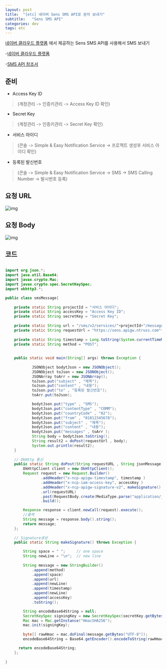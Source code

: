 ```yaml
---
layout: post
title:  "[etc] 네이버 Sens SMS API로 문자 보내기"
subtitle:   "Sens SMS API"
categories: dev
tags: etc
---
```


[네이버 클라우드 플랫폼](https://www.ncloud.com/) 에서 제공하는 Sens SMS API를 사용해서 SMS 보내기


-[네이버 클라우드 플랫폼](https://www.ncloud.com/)


-[SMS API 참조서](https://apidocs.ncloud.com/ko/ai-application-service/sens/sms_v2/)



## 준비
- Access Key ID 
> (계정관리 -> 인증키관리 -> Access Key ID 확인)
- Secret Key  
> (계정관리 -> 인증키관리 -> Secret Key 확인)
- 서비스 아이디   
> (콘솔 -> Simple & Easy Notification Service -> 프로젝트 생성후 서비스 아이디 확인)
- 등록된 발신번호 
> (콘솔 -> Simple & Easy Notification Service -> SMS -> SMS Calling Number -> 발시번호 등록)


## 요청 URL
![img](https://chung10kr.github.io/assets/img/2021-01-22-1.jpg)


## 요청 Body
![img](https://chung10kr.github.io/assets/img/2021-01-22-2.jpg)


## 코드

```java

import org.json.*;
import java.util.Base64;
import javax.crypto.Mac;
import javax.crypto.spec.SecretKeySpec;
import okhttp3.*;

public class smsMessage{
    
    private static String projectId = "서비스 아이디";
    private static String accessKey = "Access Key ID";
    private static String secretKey = "Secret Key";
    
    private static String url = "/sms/v2/services/"+projectId+"/messages";
    private static String requestUrl = "https://sens.apigw.ntruss.com"+url;
    
    private static String timestamp = Long.toString(System.currentTimeMillis()); 
    private static String method = "POST";
    
    
    public static void main(String[] args) throws Exception {
        
            JSONObject bodytJson = new JSONObject();
            JSONObject toJson = new JSONObject();
            JSONArray toArr = new JSONArray();
            toJson.put("subject" , "제목");
            toJson.put("content" , "내용");
            toJson.put("to" , "등록된 발신번호");
            toArr.put(toJson);

            bodytJson.put("type" , "SMS");
            bodytJson.put("contentType" , "COMM");
            bodytJson.put("countryCode" , "82");
            bodytJson.put("from" , "01012345678");
            bodytJson.put("subject" , "제목");
            bodytJson.put("content" , "내용");
            bodytJson.put("messages" , toArr );
            String body = bodytJson.toString();
            String result2 = doPost(requestUrl , body);
            System.out.println(result2);
    }
    
    // OkHttp 통신
    public static String doPost(String requestURL , String jsonMessage) throws Exception {
        OkHttpClient client = new OkHttpClient();
        Request request = new Request.Builder()
                .addHeader("x-ncp-apigw-timestamp", timestamp )
                .addHeader("x-ncp-iam-access-key", accessKey )
                .addHeader("x-ncp-apigw-signature-v2", makeSignature() )
                .url(requestURL)
                .post(RequestBody.create(MediaType.parse("application/json"), jsonMessage)) 
                .build();

        Response response = client.newCall(request).execute();  
        //출력
        String message = response.body().string();
        return message;
    };
    
    // Signature생성
    public static String makeSignature() throws Exception {

        String space = " ";		// one space
        String newLine = "\n";	// new line
        
        String message = new StringBuilder()
            .append(method)
            .append(space)
            .append(url)
            .append(newLine)
            .append(timestamp)
            .append(newLine)
            .append(accessKey)
            .toString();

        String encodeBase64String = null;
        SecretKeySpec signingKey = new SecretKeySpec(secretKey.getBytes("UTF-8"), "HmacSHA256");
        Mac mac = Mac.getInstance("HmacSHA256");
        mac.init(signingKey);
    
        byte[] rawHmac = mac.doFinal(message.getBytes("UTF-8"));
        encodeBase64String = Base64.getEncoder().encodeToString(rawHmac);

      return encodeBase64String;
    };
    
}
```